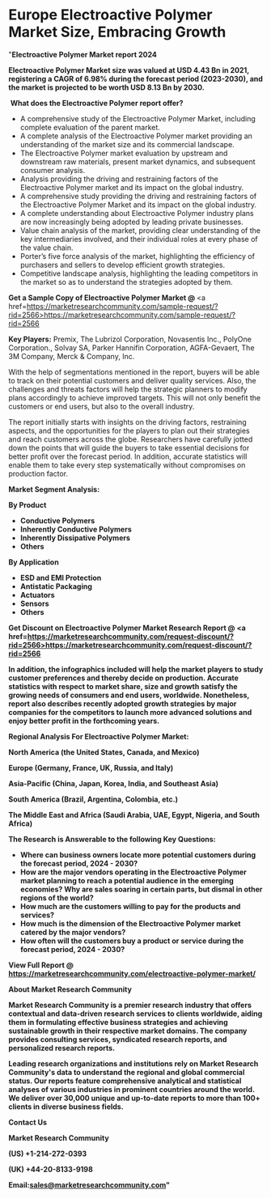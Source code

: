 # Europe Electroactive Polymer Market Size, Embracing Growth
"<strong>Electroactive Polymer Market report 2024</strong>

<strong>Electroactive Polymer Market size was valued at USD 4.43 Bn in 2021, registering a CAGR of 6.98% during the forecast period (2023-2030), and the market is projected to be worth USD 8.13 Bn by 2030.</strong>

 <strong><b>What does the Electroactive Polymer report offer?</b></strong>
<ul>
  <li>A comprehensive study of the Electroactive Polymer Market, including complete evaluation of the parent market.</li>
  <li>A complete analysis of the Electroactive Polymer market providing an understanding of the market size and its commercial landscape.</li>
  <li>The Electroactive Polymer market evaluation by upstream and downstream raw materials, present market dynamics, and subsequent consumer analysis.</li>
  <li>Analysis providing the driving and restraining factors of the Electroactive Polymer market and its impact on the global industry.</li>
  <li>A comprehensive study providing the driving and restraining factors of the Electroactive Polymer Market and its impact on the global industry.</li>
  <li>A complete understanding about Electroactive Polymer industry plans are now increasingly being adopted by leading private businesses.</li>
  <li>Value chain analysis of the market, providing clear understanding of the key intermediaries involved, and their individual roles at every phase of the value chain.</li>
  <li>Porter’s five force analysis of the market, highlighting the efficiency of purchasers and sellers to develop efficient growth strategies.</li>
  <li>Competitive landscape analysis, highlighting the leading competitors in the market so as to understand the strategies adopted by them.</li>
</ul>

<strong>Get a Sample Copy of Electroactive Polymer Market @ </strong><a href=https://marketresearchcommunity.com/sample-request/?rid=2566><u>https://marketresearchcommunity.com/sample-request/?rid=2566</u></a>

<strong>Key Players:</strong> 
Premix, The Lubrizol Corporation, Novasentis Inc., PolyOne Corporation., Solvay SA, Parker Hannifin Corporation, AGFA-Gevaert, The 3M Company, Merck &amp; Company, Inc.

With the help of segmentations mentioned in the report, buyers will be able to track on their potential customers and deliver quality services. Also, the challenges and threats factors will help the strategic planners to modify plans accordingly to achieve improved targets. This will not only benefit the customers or end users, but also to the overall industry.

The report initially starts with insights on the driving factors, restraining aspects, and the opportunities for the players to plan out their strategies and reach customers across the globe. Researchers have carefully jotted down the points that will guide the buyers to take essential decisions for better profit over the forecast period. In addition, accurate statistics will enable them to take every step systematically without compromises on production factor.

<strong>Market Segment Analysis:</strong>


<strong><strong>By Product</strong></h4>
<ul>
 	<li>Conductive Polymers</li>
 	<li>Inherently Conductive Polymers</li>
 	<li>Inherently Dissipative Polymers</li>
 	<li>Others</li>
</ul>
<strong><strong>By Application</strong></h4>
<ul>
 	<li>ESD and EMI Protection</li>
 	<li>Antistatic Packaging</li>
 	<li>Actuators</li>
 	<li>Sensors</li>
 	<li>Others</li>
</ul>

<strong>Get Discount on Electroactive Polymer Market Research Report @ </b></strong><a href=https://marketresearchcommunity.com/request-discount/?rid=2566><u>https://marketresearchcommunity.com/request-discount/?rid=2566</u></a>

In addition, the infographics included will help the market players to study customer preferences and thereby decide on production. Accurate statistics with respect to market share, size and growth satisfy the growing needs of consumers and end users, worldwide. Nonetheless, report also describes recently adopted growth strategies by major companies for the competitors to launch more advanced solutions and enjoy better profit in the forthcoming years.

<strong>Regional Analysis For Electroactive Polymer Market:</strong>

<strong>North America</strong> (the United States, Canada, and Mexico)

<strong>Europe</strong> (Germany, France, UK, Russia, and Italy)

<strong>Asia-Pacific</strong> (China, Japan, Korea, India, and Southeast Asia)

<strong>South America</strong> (Brazil, Argentina, Colombia, etc.)

<strong>The Middle East and Africa</strong> (Saudi Arabia, UAE, Egypt, Nigeria, and South Africa)

<strong>The Research is Answerable to the following Key Questions:</strong>
<ul>
 	<li>Where can business owners locate more potential customers during the forecast period, 2024 - 2030?</li>
 	<li>How are the major vendors operating in the Electroactive Polymer market planning to reach a potential audience in the emerging economies? Why are sales soaring in certain parts, but dismal in other regions of the world?</li>
 	<li>How much are the customers willing to pay for the products and services?</li>
 	<li>How much is the dimension of the Electroactive Polymer market catered by the major vendors?</li>
 	<li>How often will the customers buy a product or service during the forecast period, 2024 - 2030?</li>
</ul>

<strong>View Full Report @</strong> <a href=https://marketresearchcommunity.com/electroactive-polymer-market/>https://marketresearchcommunity.com/electroactive-polymer-market/</a>

<strong>About Market Research Community</strong>

Market Research Community is a premier research industry that offers contextual and data-driven research services to clients worldwide, aiding them in formulating effective business strategies and achieving sustainable growth in their respective market domains. The company provides consulting services, syndicated research reports, and personalized research reports.

Leading research organizations and institutions rely on Market Research Community's data to understand the regional and global commercial status. Our reports feature comprehensive analytical and statistical analyses of various industries in prominent countries around the world. We deliver over 30,000 unique and up-to-date reports to more than 100+ clients in diverse business fields.

<strong>Contact Us</strong>

<strong>Market Research Community</strong>

(US) +1-214-272-0393

(UK) +44-20-8133-9198

<strong>Email:</strong>sales@marketresearchcommunity.com"
